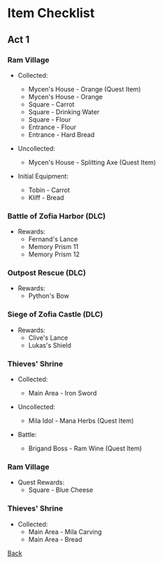 # Item Checklist

## Act 1

### Ram Village

- Collected:
  - Mycen's House - Orange (Quest Item)
  - Mycen's House - Orange
  - Square - Carrot
  - Square - Drinking Water
  - Square - Flour
  - Entrance - Flour
  - Entrance - Hard Bread

- Uncollected:
  - Mycen's House - Splitting Axe (Quest Item)

- Initial Equipment:
  - Tobin - Carrot
  - Kliff - Bread

### Battle of Zofia Harbor (DLC)

- Rewards:
  - Fernand's Lance
  - Memory Prism 11
  - Memory Prism 12

### Outpost Rescue (DLC)

- Rewards:
  - Python's Bow

### Siege of Zofia Castle (DLC)

- Rewards:
  - Clive's Lance
  - Lukas's Shield

### Thieves' Shrine

- Collected:
  - Main Area - Iron Sword

- Uncollected:
  - Mila Idol - Mana Herbs (Quest Item)

- Battle:
  - Brigand Boss - Ram Wine (Quest Item)

### Ram Village

- Quest Rewards:
  - Square - Blue Cheese

### Thieves' Shrine

- Collected:
  - Main Area - Mila Carving
  - Main Area - Bread

[Back](../README.md)